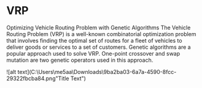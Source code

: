 # VRP
Optimizing Vehicle Routing Problem with Genetic Algorithms
The Vehicle Routing Problem (VRP) is a well-known combinatorial optimization problem that involves finding the optimal set of routes for a fleet of vehicles to deliver goods or services to a set of customers.
Genetic algorithms are a popular approach used to solve VRP. 
One-point crossover and swap mutation are two genetic operators used in this approach.

![alt text](C:\Users\me5aa\Downloads\9ba2ba03-6a7a-4590-8fcc-29322fbcba84.png"Title Text")
